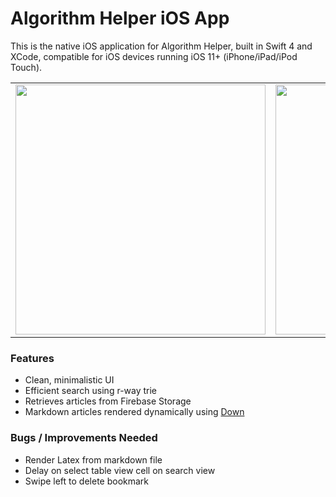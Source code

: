 # Algorithm Helper iOS App

This is the native iOS application for Algorithm Helper, built in Swift 4 and XCode, compatible for 
iOS devices running iOS 11+ (iPhone/iPad/iPod Touch).

<table align="center">
    <tr>
        <td>
            <img src="https://media.giphy.com/media/xULW8xOk7BfzeeoNDG/giphy.gif" width="400px">
        </td>
        <td>
            <img src="https://media.giphy.com/media/xULW8vrhRjtBv3UJ8c/giphy.gif" width="400px">
        </td>
    </tr>
</table>

### Features

- Clean, minimalistic UI
- Efficient search using r-way trie
- Retrieves articles from Firebase Storage
- Markdown articles rendered dynamically using [Down](https://github.com/iwasrobbed/Down)

### Bugs / Improvements Needed

- Render Latex from markdown file
- Delay on select table view cell on search view
- Swipe left to delete bookmark
